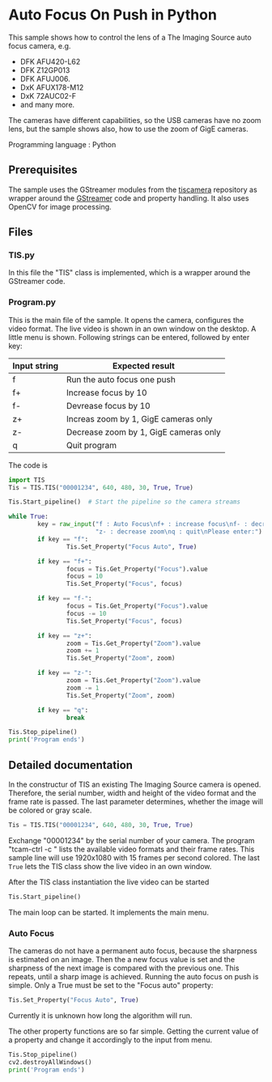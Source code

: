 # Auto Focus On Push in Python
This sample shows how to control the lens of a The Imaging Source auto focus camera, e.g. 
* DFK AFU420-L62
* DFK Z12GP013 
* DFK AFUJ006.
* DxK AFUX178-M12
* DxK 72AUC02-F
* and many more.

The cameras have different capabilities, so the USB cameras have no zoom lens, but the sample shows also, how to use the zoom of GigE cameras.

Programming language : Python

## Prerequisites
The sample uses the GStreamer modules from the [tiscamera](https://github.com/TheImagingSource/tiscamera) repository as wrapper around the
[GStreamer](https://gstreamer.freedesktop.org/) code and property handling. It also uses OpenCV for image processing.

## Files
### TIS.py
In this file the "TIS" class is implemented, which is a wrapper around the GStreamer code. 
### Program.py
This is the main file of the sample. It opens the camera, configures the video format. The live video is shown in an own window on the desktop. 
A little menu is shown. Following strings  can be entered, followed by enter key:

| Input string | Expected result |
| --- | --- |
| f | Run the auto focus one push |
| f+ | Increase focus by 10 |
| f- | Devrease focus by 10 |
| z+ | Increas zoom by 1, GigE cameras only |
| z- | Decrease zoom by 1, GigE cameras only |
| q | Quit program |



 The code is
``` Python
import TIS
Tis = TIS.TIS("00001234", 640, 480, 30, True, True)

Tis.Start_pipeline()  # Start the pipeline so the camera streams

while True:
        key = raw_input("f : Auto Focus\nf+ : increase focus\nf- : decrease focus\nz+ : increase zoom\n"
                        "z- : decrease zoom\nq : quit\nPlease enter:")
        if key == "f":
                Tis.Set_Property("Focus Auto", True)

        if key == "f+":
                focus = Tis.Get_Property("Focus").value
                focus = 10
                Tis.Set_Property("Focus", focus)

        if key == "f-":
                focus = Tis.Get_Property("Focus").value
                focus -= 10
                Tis.Set_Property("Focus", focus)

        if key == "z+":
                zoom = Tis.Get_Property("Zoom").value
                zoom += 1
                Tis.Set_Property("Zoom", zoom)

        if key == "z-":
                zoom = Tis.Get_Property("Zoom").value
                zoom -= 1
                Tis.Set_Property("Zoom", zoom)

        if key == "q":
                break

Tis.Stop_pipeline()
print('Program ends')

``` 

## Detailed documentation
In the constructur of TIS an existing The Imaging Source camera is opened. Therefore, the serial number, width and height of the video format and the frame rate is passed. The last parameter determines, whether the image will be colored or gray scale.

``` Python
Tis = TIS.TIS("00001234", 640, 480, 30, True, True)
``` 

Exchange "00001234" by the serial number of your camera. The program "tcam-ctrl -c <serialnumber>" lists the available video formats and their frame rates. This sample line will use 1920x1080 with 15 frames per second colored. The last ```True``` lets the TIS class show the live video in an own window.

After the TIS class instantiation the live video can be started
``` Python
Tis.Start_pipeline()
``` 
The main loop can be started. It implements the main menu.

### Auto Focus
The cameras do not have a permanent auto focus, because the sharpness is estimated on an image. Then the a new focus value is set and the sharpness of the next image is compared with the previous one. This repeats, until a sharp image is achieved. 
Running the auto focus on push is simple. Only a True must be set to the "Focus auto" property:
``` Python
Tis.Set_Property("Focus Auto", True)
``` 
Currently it is unknown how long the algorithm will run. 

The other property functions are so far simple. Getting the current value of a property and change it accordingly to the input from menu.


``` Python
Tis.Stop_pipeline()
cv2.destroyAllWindows()
print('Program ends')
``` 





